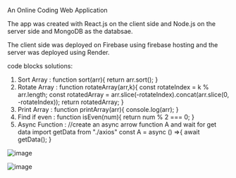 An Online Coding Web Application

The app was created with React.js on the client side and Node.js on the server side and MongoDB as the databsae.


The client side was deployed on Firebase using firebase hosting and the server was deployed using Render.


code blocks solutions:
1. Sort Array : function sort(arr){
   return arr.sort();
}
2. Rotate Array : function rotateArray(arr,k){
  const rotateIndex = k % arr.length;
  const rotatedArray = arr.slice(-rotateIndex).concat(arr.slice(0, -rotateIndex));
  return rotatedArray;
}
3. Print Array : function printArray(arr){
  console.log(arr);
}
4. Find if even : function isEven(num){
  return num % 2 === 0;
}
5. Async Function : //create an async arrow function A and wait for get data
import getData from "./axios"
   const A = async () =>{
        await getData();
     }

![image](https://github.com/GuyBarzily/Moveo-Task/assets/85988766/caac3405-6426-4e76-8b22-fb44a3572642)


   
![image](https://github.com/GuyBarzily/Moveo-Task/assets/85988766/0fdc129a-8097-46a7-aff7-23d916955af8)
